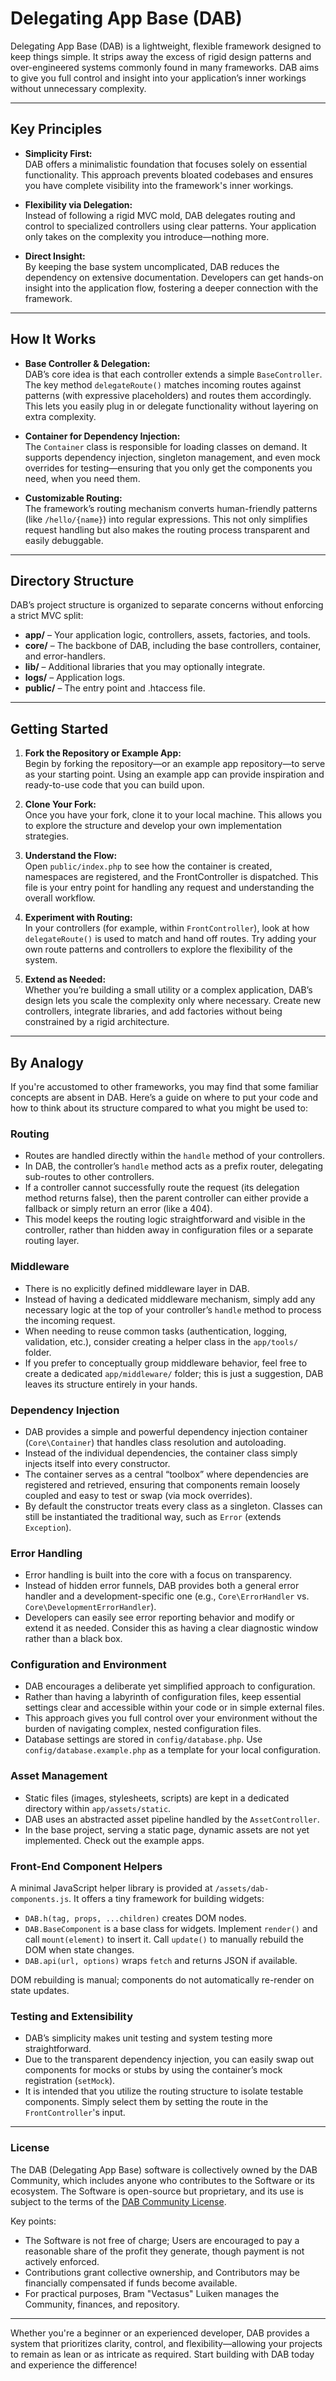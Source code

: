 # Delegating App Base (DAB)

Delegating App Base (DAB) is a lightweight, flexible framework designed to keep things simple. It strips away the excess of rigid design patterns and over-engineered systems commonly found in many frameworks. DAB aims to give you full control and insight into your application’s inner workings without unnecessary complexity.

---

## Key Principles

- **Simplicity First:**  
  DAB offers a minimalistic foundation that focuses solely on essential functionality. This approach prevents bloated codebases and ensures you have complete visibility into the framework's inner workings.

- **Flexibility via Delegation:**  
  Instead of following a rigid MVC mold, DAB delegates routing and control to specialized controllers using clear patterns. Your application only takes on the complexity you introduce—nothing more.

- **Direct Insight:**  
  By keeping the base system uncomplicated, DAB reduces the dependency on extensive documentation. Developers can get hands-on insight into the application flow, fostering a deeper connection with the framework.

---

## How It Works

- **Base Controller & Delegation:**  
  DAB’s core idea is that each controller extends a simple `BaseController`. The key method `delegateRoute()` matches incoming routes against patterns (with expressive placeholders) and routes them accordingly. This lets you easily plug in or delegate functionality without layering on extra complexity.

- **Container for Dependency Injection:**  
  The `Container` class is responsible for loading classes on demand. It supports dependency injection, singleton management, and even mock overrides for testing—ensuring that you only get the components you need, when you need them.

- **Customizable Routing:**  
  The framework’s routing mechanism converts human-friendly patterns (like `/hello/{name}`) into regular expressions. This not only simplifies request handling but also makes the routing process transparent and easily debuggable.

---

## Directory Structure

DAB’s project structure is organized to separate concerns without enforcing a strict MVC split:

- **app/** – Your application logic, controllers, assets, factories, and tools.
- **core/** – The backbone of DAB, including the base controllers, container, and error-handlers.
- **lib/** – Additional libraries that you may optionally integrate.
- **logs/** – Application logs.
- **public/** – The entry point and .htaccess file.

---

## Getting Started

1. **Fork the Repository or Example App:**  
   Begin by forking the repository—or an example app repository—to serve as your starting point. Using an example app can provide inspiration and ready-to-use code that you can build upon.

2. **Clone Your Fork:**  
   Once you have your fork, clone it to your local machine. This allows you to explore the structure and develop your own implementation strategies.

3. **Understand the Flow:**  
   Open `public/index.php` to see how the container is created, namespaces are registered, and the FrontController is dispatched. This file is your entry point for handling any request and understanding the overall workflow.

4. **Experiment with Routing:**  
   In your controllers (for example, within `FrontController`), look at how `delegateRoute()` is used to match and hand off routes. Try adding your own route patterns and controllers to explore the flexibility of the system.

5. **Extend as Needed:**  
   Whether you’re building a small utility or a complex application, DAB’s design lets you scale the complexity only where necessary. Create new controllers, integrate libraries, and add factories without being constrained by a rigid architecture.

---

## By Analogy

If you're accustomed to other frameworks, you may find that some familiar concepts are absent in DAB. Here’s a guide on where to put your code and how to think about its structure compared to what you might be used to:

### Routing

- Routes are handled directly within the `handle` method of your controllers.  
- In DAB, the controller’s `handle` method acts as a prefix router, delegating sub-routes to other controllers.  
- If a controller cannot successfully route the request (its delegation method returns false), then the parent controller can either provide a fallback or simply return an error (like a 404).  
- This model keeps the routing logic straightforward and visible in the controller, rather than hidden away in configuration files or a separate routing layer.

### Middleware

- There is no explicitly defined middleware layer in DAB.  
- Instead of having a dedicated middleware mechanism, simply add any necessary logic at the top of your controller’s `handle` method to process the incoming request.  
- When needing to reuse common tasks (authentication, logging, validation, etc.), consider creating a helper class in the `app/tools/` folder.  
- If you prefer to conceptually group middleware behavior, feel free to create a dedicated `app/middleware/` folder; this is just a suggestion, DAB leaves its structure entirely in your hands.

### Dependency Injection

- DAB provides a simple and powerful dependency injection container (`Core\Container`) that handles class resolution and autoloading.  
- Instead of the individual dependencies, the container class simply injects itself into every constructor.
- The container serves as a central “toolbox” where dependencies are registered and retrieved, ensuring that components remain loosely coupled and easy to test or swap (via mock overrides).  
- By default the constructor treats every class as a singleton. Classes can still be instantiated the traditional way, such as `Error` (extends `Exception`).

### Error Handling

- Error handling is built into the core with a focus on transparency.  
- Instead of hidden error funnels, DAB provides both a general error handler and a development-specific one (e.g., `Core\ErrorHandler` vs. `Core\DevelopmentErrorHandler`).  
- Developers can easily see error reporting behavior and modify or extend it as needed. Consider this as having a clear diagnostic window rather than a black box.

### Configuration and Environment

- DAB encourages a deliberate yet simplified approach to configuration.  
- Rather than having a labyrinth of configuration files, keep essential settings clear and accessible within your code or in simple external files.
- This approach gives you full control over your environment without the burden of navigating complex, nested configuration files.
- Database settings are stored in `config/database.php`. Use `config/database.example.php` as a template for your local configuration.

### Asset Management

- Static files (images, stylesheets, scripts) are kept in a dedicated directory within `app/assets/static`.
- DAB uses an abstracted asset pipeline handled by the `AssetController`.
- In the base project, serving a static page, dynamic assets are not yet implemented. Check out the example apps.

### Front-End Component Helpers

A minimal JavaScript helper library is provided at `/assets/dab-components.js`.
It offers a tiny framework for building widgets:

- `DAB.h(tag, props, ...children)` creates DOM nodes.
- `DAB.BaseComponent` is a base class for widgets. Implement `render()` and
  call `mount(element)` to insert it. Call `update()` to manually rebuild the
  DOM when state changes.
- `DAB.api(url, options)` wraps `fetch` and returns JSON if available.

DOM rebuilding is manual; components do not automatically re-render on state
updates.

### Testing and Extensibility

- DAB’s simplicity makes unit testing and system testing more straightforward.  
- Due to the transparent dependency injection, you can easily swap out components for mocks or stubs by using the container’s mock registration (`setMock`).  
- It is intended that you utilize the routing structure to isolate testable components. Simply select them by setting the route in the `FrontController`'s input.

---

### License  
The DAB (Delegating App Base) software is collectively owned by the DAB Community, which includes anyone who contributes to the Software or its ecosystem. The Software is open-source but proprietary, and its use is subject to the terms of the [DAB Community License](/license).  

Key points:  
- The Software is not free of charge; Users are encouraged to pay a reasonable share of the profit they generate, though payment is not actively enforced.  
- Contributions grant collective ownership, and Contributors may be financially compensated if funds become available.  
- For practical purposes, Bram "Vectasus" Luiken manages the Community, finances, and repository.  

---
Whether you're a beginner or an experienced developer, DAB provides a system that prioritizes clarity, control, and flexibility—allowing your projects to remain as lean or as intricate as required. Start building with DAB today and experience the difference!